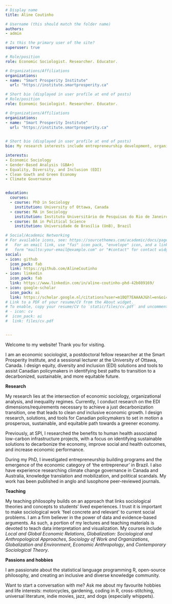 ```yaml
---
# Display name
title: Aline Coutinho

# Username (this should match the folder name)
authors:
- admin

# Is this the primary user of the site?
superuser: true

# Role/position
role: Economic Sociologist. Researcher. Educator.

# Organizations/Affiliations
organizations:
- name: "Smart Prosperity Institute"
  url: "https://institute.smartprosperity.ca"

# Short bio (displayed in user profile at end of posts)
# Role/position
role: Economic Sociologist. Researcher. Educator.

# Organizations/Affiliations
organizations:
- name: "Smart Prosperity Institute"
  url: "https://institute.smartprosperity.ca"
  

# Short bio (displayed in user profile at end of posts)
bio: My research interests include entrepreneurship development, organizational practices, climate governance, and inequality regimes.

interests:
- Economic Sociology
- Gender-Based Analysis (GBA+)
- Equality, Diversity, and Inclusion (EDI)
- Clean Gowth and Green Economy
- Climate Governance


education:
  courses:
  - course: PhD in Sociology
    institution: University of Ottawa, Canada
  - course: MA in Sociology
    institution: Instituto Universitário de Pesquisas do Rio de Janeiro (IUPERJ), Brazil
  - course: BA in Political Science
    institution: Universidade de Brasília (UnB), Brazil

# Social/Academic Networking
# For available icons, see: https://sourcethemes.com/academic/docs/page-builder/#icons
#   For an email link, use "fas" icon pack, "envelope" icon, and a link in the
#   form "mailto:your-email@example.com" or "#contact" for contact widget.
social:
- icon: github
  icon_pack: fab
  link: https://github.com/AlineCoutinho
- icon: linkedin
  icon_pack: fab
  link: https://www.linkedin.com/in/aline-coutinho-phd-42b089169/
- icon: google-scholar
  icon_pack: ai
  link: https://scholar.google.nl/citations?user=m1BQT7EAAAAJ&hl=en&oi=ao
# Link to a PDF of your resume/CV from the About widget.
# To enable, copy your resume/CV to `static/files/cv.pdf` and uncomment the lines below.
# - icon: cv
#  icon_pack: ai
#  link: files/cv.pdf


---
```


Welcome to my website! Thank you for visiting.

I am an economic sociologist, a postdoctoral fellow researcher at the Smart Prosperity Institute, and a sessional lecturer at the University of Ottawa, Canada. I design equity, diversity and inclusion (EDI) solutions and tools to assist Canadian policymakers in identifying best paths to transition to a decarbonized, sustainable, and more equitable future.

**Research**

My research lies at the intersection of economic sociology, organizational analysis, and inequality regimes. Currently, I conduct research on the EDI dimensions/requirements necessary to achieve a just decarbonization transition, one that leads to clean *and* inclusive economic growth. I design research, solutions, and tools for Canadian policymakers to set in motion a prosperous, sustainable, and equitable path towards a greener economy.

Previously, at SPI, I researched the benefits to human health associated low-carbon infrastructure projects, with a focus on identifying sustainable solutions to decarbonize the economy, improve social and health outcomes, and increase economic performance. 

During my PhD, I investigated entrepreneurship building programs and the emergence of the economic category of ‘the entrepreneur’ in Brazil. I also have experience researching climate change governance in Canada and Australia, knowledge translation and mobilization, and political scandals. My work has been published in anglo and lusophone peer-reviewed journals.

**Teaching**

My teaching philosophy builds on an approach that links sociological theories and concepts to students’ lived experiences. I trust it is important to make sociological work 'feel concrete and relevant' to current social problems. I am a firm believer in the power of data and evidence-based arguments. As such, a portion of my lectures and teaching materials is devoted to teach data interpretation and visualization. My courses include *Local and Global Economic Relations*, *Globalization: Sociological and Anthropological Approaches*, *Sociology of Work and Organizations*, *Globalization and Environment*, *Economic Anthropology*, and *Contemporary Sociological Theory*.

**Passions and hobbies**

I am passionate about the statistical language programming R, open-source philosophy, and creating an inclusive and diverse knowledge community.

Want to start a conversation with me? Ask me about my favourite hobbies and life interests: motorcycles, gardening, coding in R, cross-stitching, universal literature, indie movies, jazz, and dogs (especially whippets).


